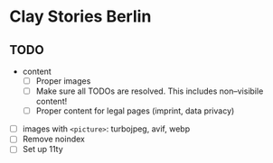 # Clay Stories Berlin

## TODO

- content
  - [ ] Proper images
  - [ ] Make sure all TODOs are resolved. This includes non–visibile content!
  - [ ] Proper content for legal pages (imprint, data privacy)
- [ ] images with `<picture>`: turbojpeg, avif, webp
- [ ] Remove noindex
- [ ] Set up 11ty
